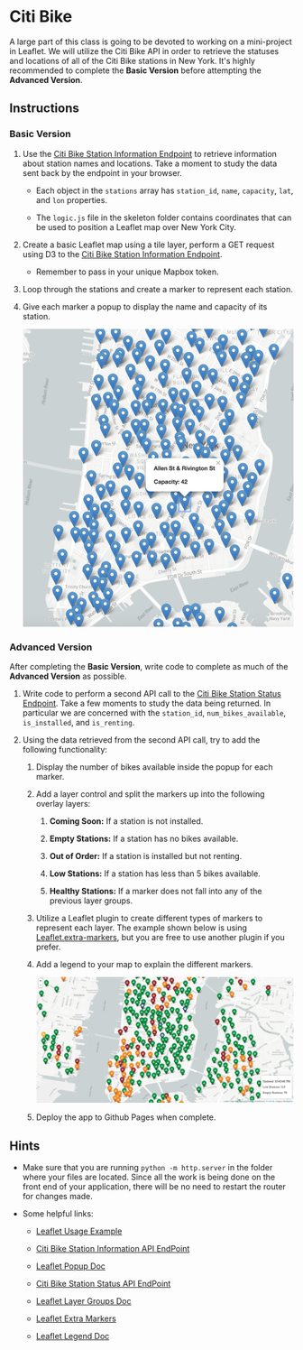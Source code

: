 # Citi Bike

A large part of this class is going to be devoted to working on a mini-project in Leaflet. We will utilize the Citi Bike API in order to retrieve the statuses and locations of all of the Citi Bike stations in New York. It's highly recommended to complete the **Basic Version** before attempting the **Advanced Version**.

## Instructions

### Basic Version

1. Use the [Citi Bike Station Information Endpoint](https://gbfs.citibikenyc.com/gbfs/en/station_information.json) to retrieve information about station names and locations. Take a moment to study the data sent back by the endpoint in your browser.

   * Each object in the `stations` array has `station_id`, `name`, `capacity`, `lat`, and `lon` properties.

   * The `logic.js` file in the skeleton folder contains coordinates that can be used to position a Leaflet map over New York City.

2. Create a basic Leaflet map using a tile layer, perform a GET request using D3 to the [Citi Bike Station Information Endpoint](https://gbfs.citibikenyc.com/gbfs/en/station_information.json).

   * Remember to pass in your unique Mapbox token.

3. Loop through the stations and create a marker to represent each station.

4. Give each marker a popup to display the name and capacity of its station.

   ![Citibike](Images/44-Citibike_basic.png)

### Advanced Version

After completing the **Basic Version**, write code to complete as much of the **Advanced Version** as possible.

1. Write code to perform a second API call to the [Citi Bike Station Status Endpoint](https://gbfs.citibikenyc.com/gbfs/en/station_status.json). Take a few moments to study the data being returned. In particular we are concerned with the `station_id`, `num_bikes_available`, `is_installed`, and `is_renting`.

2. Using the data retrieved from the second API call, try to add the following functionality:

   1. Display the number of bikes available inside the popup for each marker.

   2. Add a layer control and split the markers up into the following overlay layers:

      1. **Coming Soon:** If a station is not installed.

      2. **Empty Stations:** If a station has no bikes available.

      3. **Out of Order:** If a station is installed but not renting.

      4. **Low Stations:** If a station has less than 5 bikes available.

      5. **Healthy Stations:** If a marker does not fall into any of the previous layer groups.

   3. Utilize a Leaflet plugin to create different types of markers to represent each layer. The example shown below is using [Leaflet.extra-markers](https://github.com/coryasilva/Leaflet.ExtraMarkers), but you are free to use another plugin if you prefer.

   4. Add a legend to your map to explain the different markers.

      ![Citibike](Images/44-Citibike_advanced.png)

   5. Deploy the app to Github Pages when complete.

## Hints

* Make sure that you are running `python -m http.server` in the folder where your files are located. Since all the work is being done on the front end of your application, there will be no need to restart the router for changes made.

* Some helpful links:

  * [Leaflet Usage Example](http://leafletjs.com/reference.html#map-usage)

  * [Citi Bike Station Information API EndPoint](https://gbfs.citibikenyc.com/gbfs/en/station_information.json)

  * [Leaflet Popup Doc](http://leafletjs.com/reference.html#popup)

  * [Citi Bike Station Status API EndPoint](https://gbfs.citibikenyc.com/gbfs/en/station_status.json)

  * [Leaflet Layer Groups Doc](http://leafletjs.com/examples/layers-control/)

  * [Leaflet Extra Markers](https://github.com/coryasilva/Leaflet.ExtraMarkers)

  * [Leaflet Legend Doc](http://leafletjs.com/examples/choropleth/#custom-legend-control)
